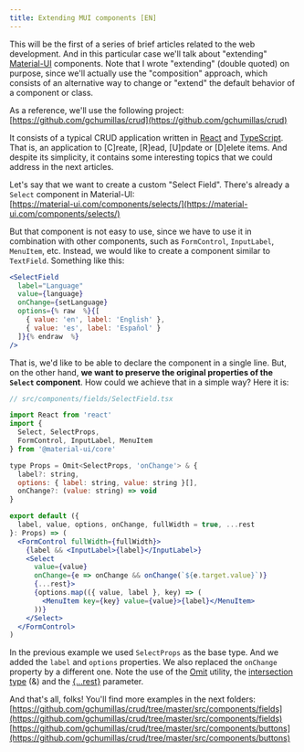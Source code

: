 ```yaml
---
title: Extending MUI components [EN]
---
```


This will be the first of a series of brief articles related to the web development. And in this particular case we'll talk about "extending" [Material-UI](https://material-ui.com/) components. Note that I wrote "extending" (double quoted) on purpose, since we'll actually use the "composition" approach, which consists of an alternative way to change or "extend" the default behavior of a component or class.

As a reference, we'll use the following project:<br>
[https://github.com/gchumillas/crud](https://github.com/gchumillas/crud)

It consists of a typical CRUD application written in [React](https://reactjs.org/) and [TypeScript](https://www.typescriptlang.org/). That is, an application to [C]reate, [R]ead, [U]pdate or [D]elete items. And despite its simplicity, it contains some interesting topics that we could address in the next articles.

Let's say that we want to create a custom "Select Field". There's already a `Select` component in Material-UI:<br>
[https://material-ui.com/components/selects/](https://material-ui.com/components/selects/)

But that component is not easy to use, since we have to use it in combination with other components, such as `FormControl`, `InputLabel`, `MenuItem`, etc. Instead, we would like to create a component similar to `TextField`. Something like this:

```jsx
<SelectField
  label="Language"
  value={language}
  onChange={setLanguage}
  options={% raw  %}{[
    { value: 'en', label: 'English' },
    { value: 'es', label: 'Español' }
  ]}{% endraw  %}
/>
```

That is, we'd like to be able to declare the component in a single line. But, on the other hand, **we want to preserve the original properties of the `Select` component**. How could we achieve that in a simple way? Here it is:

```jsx
// src/components/fields/SelectField.tsx

import React from 'react'
import {
  Select, SelectProps,
  FormControl, InputLabel, MenuItem
} from '@material-ui/core'

type Props = Omit<SelectProps, 'onChange'> & {
  label?: string,
  options: { label: string, value: string }[],
  onChange?: (value: string) => void
}

export default ({
  label, value, options, onChange, fullWidth = true, ...rest
}: Props) => (
  <FormControl fullWidth={fullWidth}>
    {label && <InputLabel>{label}</InputLabel>}
    <Select
      value={value}
      onChange={e => onChange && onChange(`${e.target.value}`)}
      {...rest}>
      {options.map(({ value, label }, key) => (
        <MenuItem key={key} value={value}>{label}</MenuItem>
      ))}
    </Select>
  </FormControl>
)
```

In the previous example we used `SelectProps` as the base type. And we added the `label` and `options` properties. We also replaced the `onChange` property by a different one. Note the use of the [Omit](https://www.typescriptlang.org/docs/handbook/utility-types.html#omittk) utility, the [intersection type](https://www.typescriptlang.org/docs/handbook/advanced-types.html#intersection-types) (&) and the [{...rest}](https://www.typescriptlang.org/docs/handbook/functions.html#rest-parameters) parameter.

And that's all, folks! You'll find more examples in the next folders:<br>
[https://github.com/gchumillas/crud/tree/master/src/components/fields](https://github.com/gchumillas/crud/tree/master/src/components/fields)
[https://github.com/gchumillas/crud/tree/master/src/components/buttons](https://github.com/gchumillas/crud/tree/master/src/components/buttons)
